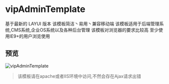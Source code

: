 # vipAdminTemplate
基于最新的 LAYUI 版本 该模板简洁丶易用丶兼容移动端 该模板适用于后端管理系统,CMS系统,企业OS系统以及各种后台管理 该模板对浏览器的要求比较高 至少使用IE9+的用户浏览使用

## 预览
![vipAdminTemplate](https://www.vip-admin.com/Pic/vipAdminTemplatePreview.jpg "vipAdminTemplate")

>该模板请在apache或者IIS环境中访问,不然会存在Ajax请求出错
